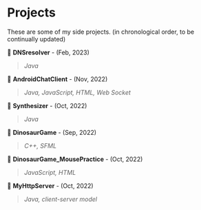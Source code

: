 # Projects
These are some of my side projects. (in chronological order, to be continually updated)

📁 **DNSresolver** - (Feb, 2023)
>*Java*

📁 **AndroidChatClient** - (Nov, 2022)
>*Java, JavaScript, HTML, Web Socket*

📁 **Synthesizer** - (Oct, 2022)
>*Java*

📁 **DinosaurGame** - (Sep, 2022)
>*C++, SFML*

📁 **DinosaurGame_MousePractice** - (Oct, 2022)
>*JavaScript, HTML*

📁 **MyHttpServer** - (Oct, 2022)
>*Java, client-server model*
